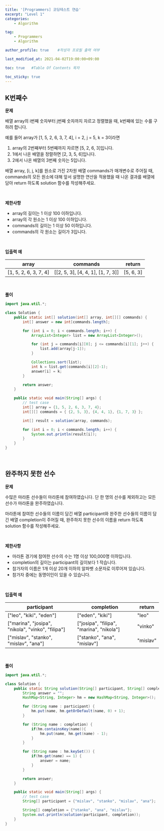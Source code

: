 ```yaml
---
title: '[Programmers] 코딩테스트 연습' 
excerpt: "Level 1"
categories:
    - Algorithm

tag:
    - Programmers
    - Algorithm

author_profile: true    #작성자 프로필 출력 여부

last_modified_at: 2021-04-02T19:00:00+09:00

toc: true   #Table Of Contents 목차 

toc_sticky: true
---
```


## K번째수

__문제__

배열 array의 i번째 숫자부터 j번째 숫자까지 자르고 정렬했을 때, k번째에 있는 수를 구하려 합니다.

예를 들어 array가 [1, 5, 2, 6, 3, 7, 4], i = 2, j = 5, k = 3이라면

1. array의 2번째부터 5번째까지 자르면 [5, 2, 6, 3]입니다.
2. 1에서 나온 배열을 정렬하면 [2, 3, 5, 6]입니다.
3. 2에서 나온 배열의 3번째 숫자는 5입니다.

배열 array, [i, j, k]를 원소로 가진 2차원 배열 commands가 매개변수로 주어질 때, commands의 모든 원소에 대해 앞서 설명한 연산을 적용했을 때 나온 결과를 배열에 담아 return 하도록 solution 함수를 작성해주세요.

<br>

__제한사항__

- array의 길이는 1 이상 100 이하입니다.
- array의 각 원소는 1 이상 100 이하입니다.
- commands의 길이는 1 이상 50 이하입니다.
- commands의 각 원소는 길이가 3입니다.

<br>

__입출력 예__

| array | commands | return |
|---|---|---|
| [1, 5, 2, 6, 3, 7, 4] | [[2, 5, 3], [4, 4, 1], [1, 7, 3]] | [5, 6, 3] |

<br>

__풀이__

```java
import java.util.*;

class Solution {
    public static int[] solution(int[] array, int[][] commands) {
        int[] answer = new int[commands.length];

        for (int i = 0; i < commands.length; i++) {
            ArrayList<Integer> list = new ArrayList<Integer>();

            for (int j = commands[i][0]; j <= commands[i][1]; j++) {
                list.add(array[j-1]);
            }

            Collections.sort(list);
            int k = list.get(commands[i][2]-1);
            answer[i] = k;
        }

        return answer;
    }

    public static void main(String[] args) { 
        // test case
        int[] array = {1, 5, 2, 6, 3, 7, 4};
        int[][] commands = { {2, 5, 3}, {4, 4, 1}, {1, 7, 3} };

        int[] result = solution(array, commands);

        for (int i = 0; i < commands.length; i++) {     
            System.out.println(result[i]); 
        }
    }
}
```

<br>

## 완주하지 못한 선수

__문제__

수많은 마라톤 선수들이 마라톤에 참여하였습니다. 단 한 명의 선수를 제외하고는 모든 선수가 마라톤을 완주하였습니다.

마라톤에 참여한 선수들의 이름이 담긴 배열 participant와 완주한 선수들의 이름이 담긴 배열 completion이 주어질 때, 완주하지 못한 선수의 이름을 return 하도록 solution 함수를 작성해주세요.

<br>

__제한사항__

- 마라톤 경기에 참여한 선수의 수는 1명 이상 100,000명 이하입니다.
- completion의 길이는 participant의 길이보다 1 작습니다.
- 참가자의 이름은 1개 이상 20개 이하의 알파벳 소문자로 이루어져 있습니다.
- 참가자 중에는 동명이인이 있을 수 있습니다.

<br>

__입출력 예__

| participant | completion | return |
|---|---|---|
| ["leo", "kiki", "eden"] | ["eden", "kiki"] | "leo" |
| ["marina", "josipa", "nikola", "vinko", "filipa"] | ["josipa", "filipa", "marina", "nikola"] | "vinko" |
| ["mislav", "stanko", "mislav", "ana"] | ["stanko", "ana", "mislav"] | "mislav" |

<br>

__풀이__

```java
import java.util.*;

class Solution {
    public static String solution(String[] participant, String[] completion) {
        String answer = "";
        HashMap<String, Integer> hm = new HashMap<String, Integer>();

        for (String name : participant) {
            hm.put(name, hm.getOrDefault(name, 0) + 1);
        }

        for (String name : completion) {
            if(hm.containsKey(name)){
                hm.put(name, hm.get(name) - 1);
            }
        }

        for (String name : hm.keySet()) {
            if(hm.get(name) == 1) {
                answer = name;
            }
        }

        return answer;
    }

    public static void main(String[] args) { 
        // test case
        String[] participant = {"mislav", "stanko", "mislav", "ana"};

        String[] completion = {"stanko", "ana", "mislav"};
        System.out.println(solution(participant, completion)); 
    }
}
```
<br>